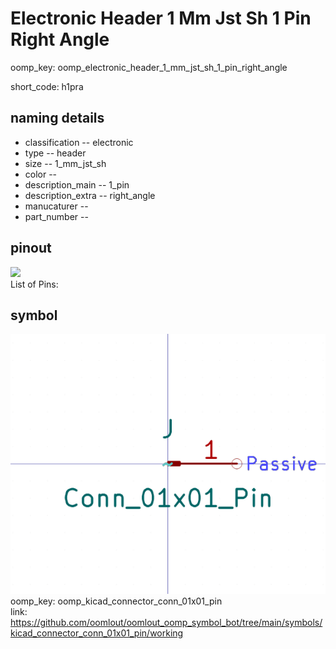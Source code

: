 # Electronic Header 1 Mm Jst Sh 1 Pin Right Angle
oomp_key: oomp_electronic_header_1_mm_jst_sh_1_pin_right_angle  

short_code: h1pra
## naming details
* classification -- electronic
* type -- header
* size -- 1_mm_jst_sh
* color -- 
* description_main -- 1_pin
* description_extra -- right_angle
* manucaturer -- 
* part_number -- 
## pinout
![](working_pinout_600.png)  
List of Pins:



## symbol

![](symbol/0/working/working_600.png)  
oomp_key: oomp_kicad_connector_conn_01x01_pin  
link: https://github.com/oomlout/oomlout_oomp_symbol_bot/tree/main/symbols/kicad_connector_conn_01x01_pin/working  

